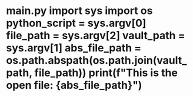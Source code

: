 # main.py import sys import os python_script = sys.argv[0] file_path = sys.argv[2] vault_path = sys.argv[1] abs_file_path = os.path.abspath(os.path.join(vault_path, file_path)) print(f"This is the open file: {abs_file_path}")
<!-- C810382D -->